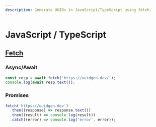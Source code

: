 ```yaml
---
description: Generate UUIDs in JavaScript/TypeScript using fetch.
---
```


# JavaScript / TypeScript

## [Fetch](https://developer.mozilla.org/en-US/docs/Web/API/Fetch_API)

### Async/Await

```typescript
const resp = await fetch('https://uuidgen.dev/');
console.log(await resp.text());
```

### Promises

```typescript
fetch('https://uuidgen.dev')
  .then((response) => response.text())
  .then((result) => console.log(result))
  .catch((error) => console.log('error', error));
```

